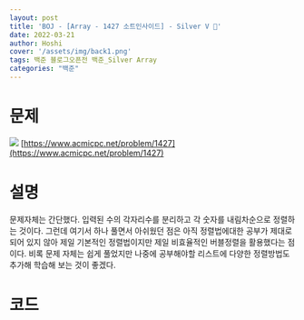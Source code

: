 ```yaml
---
layout: post
title: 'BOJ - [Array - 1427 소트인사이드] - Silver V 🥈'
date: 2022-03-21
author: Hoshi
cover: '/assets/img/back1.png'
tags: 백준 블로그오픈전 백준_Silver Array
categories: "백준"
---
```

# 문제
![]({{site.url}}/assets/img/posts_img/1427.png)
[https://www.acmicpc.net/problem/1427](https://www.acmicpc.net/problem/1427)

# 설명
문제자체는 간단했다. 입력된 수의 각자리수를 분리하고 각 숫자를 내림차순으로 정렬하는 것이다. 그런데 여기서 하나 풀면서 아쉬웠던 점은 아직 정렬법에대한 공부가 제대로 되어 있지 않아 제일 기본적인 정렬법이지만 제일 비효율적인 버블정렬을 활용했다는 점이다. 비록 문제 자체는 쉽게 풀었지만 나중에 공부해야할 리스트에 다양한 정렬방법도 추가해 학습해 보는 것이 좋겠다.

# 코드

```c

```
